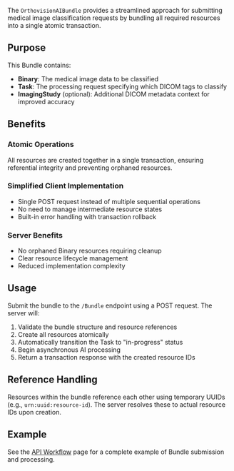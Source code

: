The `OrthovisionAIBundle` provides a streamlined approach for submitting medical image classification requests by bundling all required resources into a single atomic transaction.

## Purpose

This Bundle contains:
- **Binary**: The medical image data to be classified
- **Task**: The processing request specifying which DICOM tags to classify  
- **ImagingStudy** (optional): Additional DICOM metadata context for improved accuracy

## Benefits

### Atomic Operations
All resources are created together in a single transaction, ensuring referential integrity and preventing orphaned resources.

### Simplified Client Implementation  
- Single POST request instead of multiple sequential operations
- No need to manage intermediate resource states
- Built-in error handling with transaction rollback

### Server Benefits
- No orphaned Binary resources requiring cleanup
- Clear resource lifecycle management
- Reduced implementation complexity

## Usage

Submit the bundle to the `/Bundle` endpoint using a POST request. The server will:

1. Validate the bundle structure and resource references
2. Create all resources atomically  
3. Automatically transition the Task to "in-progress" status
4. Begin asynchronous AI processing
5. Return a transaction response with the created resource IDs

## Reference Handling

Resources within the bundle reference each other using temporary UUIDs (e.g., `urn:uuid:resource-id`). The server resolves these to actual resource IDs upon creation.

## Example

See the [API Workflow](api-workflow.html) page for a complete example of Bundle submission and processing.

